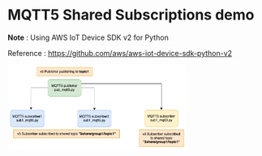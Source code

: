 # MQTT5 Shared Subscriptions demo

**Note** : Using AWS IoT Device SDK v2 for Python

Reference : https://github.com/aws/aws-iot-device-sdk-python-v2

<img src="images/mqttv5_sharedtopic.png"  width="70%" height="40%">


